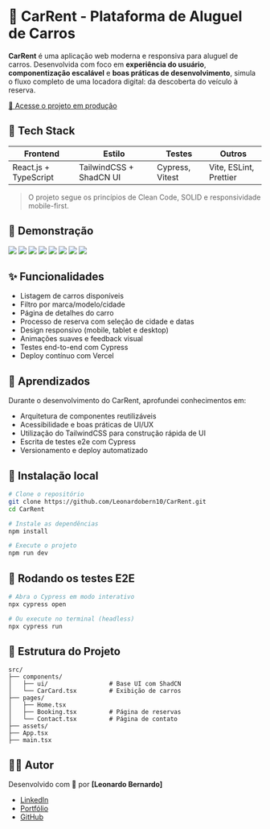 # 🚗 CarRent - Plataforma de Aluguel de Carros

**CarRent** é uma aplicação web moderna e responsiva para aluguel de carros. Desenvolvida com foco em **experiência do usuário**, **componentização escalável** e **boas práticas de desenvolvimento**, simula o fluxo completo de uma locadora digital: da descoberta do veículo à reserva.

[🔗 Acesse o projeto em produção](https://car-rent-eta-lemon.vercel.app)

## 🧪 Tech Stack

| Frontend              | Estilo                  | Testes          | Outros                 |
| --------------------- | ----------------------- | --------------- | ---------------------- |
| React.js + TypeScript | TailwindCSS + ShadCN UI | Cypress, Vitest | Vite, ESLint, Prettier |

> O projeto segue os princípios de Clean Code, SOLID e responsividade mobile-first.

## 📸 Demonstração

![](public/demo/Captura%20de%20tela%202025-05-24%20182409.png)
![](public/demo/Captura%20de%20tela%202025-05-26%20204059.png)
![](public/demo/Captura%20de%20tela%202025-05-26%20204107.png)
![](public/demo/Captura%20de%20tela%202025-05-26%20204210.png)
![](public/demo/Captura%20de%20tela%202025-05-26%20204231.png)
![](public/demo/Captura%20de%20tela%202025-05-26%20210533.png)
![](public/demo/Captura%20de%20tela%202025-05-26%20210542.png)
![](public/demo/Captura%20de%20tela%202025-05-26%20210610.png)

## ✨ Funcionalidades

- Listagem de carros disponíveis
- Filtro por marca/modelo/cidade
- Página de detalhes do carro
- Processo de reserva com seleção de cidade e datas
- Design responsivo (mobile, tablet e desktop)
- Animações suaves e feedback visual
- Testes end-to-end com Cypress
- Deploy contínuo com Vercel

## 🧠 Aprendizados

Durante o desenvolvimento do CarRent, aprofundei conhecimentos em:

- Arquitetura de componentes reutilizáveis
- Acessibilidade e boas práticas de UI/UX
- Utilização do TailwindCSS para construção rápida de UI
- Escrita de testes e2e com Cypress
- Versionamento e deploy automatizado

## 🚀 Instalação local

```bash
# Clone o repositório
git clone https://github.com/Leonardobern10/CarRent.git
cd CarRent

# Instale as dependências
npm install

# Execute o projeto
npm run dev
```

## 🧪 Rodando os testes E2E

```bash
# Abra o Cypress em modo interativo
npx cypress open

# Ou execute no terminal (headless)
npx cypress run
```

## 📁 Estrutura do Projeto

```
src/
├── components/
│   ├── ui/                 # Base UI com ShadCN
│   └── CarCard.tsx         # Exibição de carros
├── pages/
│   ├── Home.tsx
│   ├── Booking.tsx         # Página de reservas
│   └── Contact.tsx         # Página de contato
├── assets/
├── App.tsx
├── main.tsx
```

## 🧑‍💻 Autor

Desenvolvido com 💙 por **\[Leonardo Bernardo]**

- [LinkedIn](https://www.linkedin.com/in/leonardobernardo-dev)
- [Portfólio](https://portfolio-leonardo25.vercel.app/)
- [GitHub](https://github.com/Leonardobern10)
